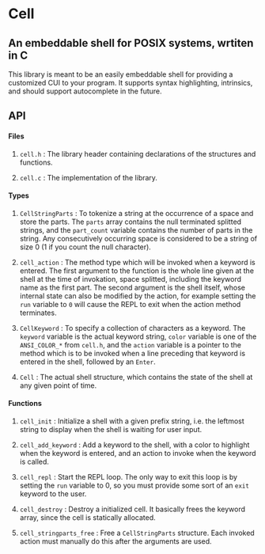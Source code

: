 # Cell
## An embeddable shell for POSIX systems, wrtiten in C

This library is meant to be an easily embeddable shell for providing a customized CUI to your program. It supports syntax highlighting, intrinsics, and should support autocomplete in the future.

## API

#### Files

1. `cell.h` : The library header containing declarations of the structures and functions.

2. `cell.c` : The implementation of the library.

#### Types

1. `CellStringParts` : To tokenize a string at the occurrence of a space and store the parts. The `parts` array contains the null terminated splitted strings, and the `part_count` variable contains the number of parts in the string. Any consecutively occurring space is considered to be a string of size 0 (1 if you count the null character).

2. `cell_action` : The method type which will be invoked when a keyword is entered. The first argument to the function is the whole line given at the shell at the time of invokation, space splitted, including the keyword name as the first part. The second argument is the shell itself, whose internal state can also be modified by the action, for example setting the `run` variable to `0` will cause the REPL to exit when the action method terminates.

2. `CellKeyword` : To specify a collection of characters as a keyword. The `keyword` variable is the actual keyword string, `color` variable is one of the `ANSI_COLOR_*` from `cell.h`, and the `action` variable is a pointer to the method which is to be invoked when a line preceding that keyword is entered in the shell, followed by an `Enter`.

3. `Cell` : The actual shell structure, which contains the state of the shell at any given point of time.

#### Functions

1. `cell_init` : Initialize a shell with a given prefix string, i.e. the leftmost string to display when the shell is waiting for user input.

2. `cell_add_keyword` : Add a keyword to the shell, with a color to highlight when the keyword is entered, and an action to invoke when the keyword is called.

3. `cell_repl` : Start the REPL loop. The only way to exit this loop is by setting the `run` variable to 0, so you must provide some sort of an `exit` keyword to the user.

4. `cell_destroy` : Destroy a initialized cell. It basically frees the keyword array, since the cell is statically allocated.

5. `cell_stringparts_free` : Free a `CellStringParts` structure. Each invoked action must manually do this after the arguments are used.
